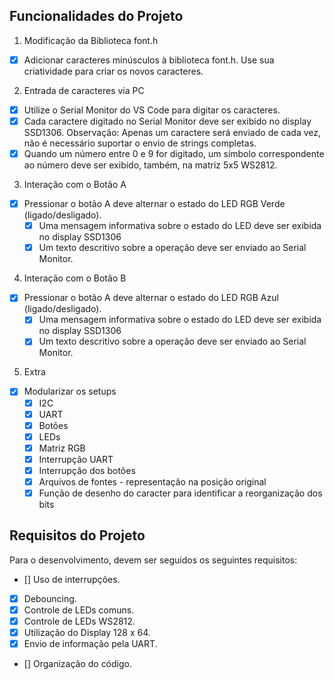 ## Funcionalidades do Projeto

1. Modificação da Biblioteca font.h
- [x] Adicionar caracteres minúsculos à biblioteca font.h. Use sua criatividade para criar os novos caracteres.

2. Entrada de caracteres via PC
- [x] Utilize o Serial Monitor do VS Code para digitar os caracteres.
- [x] Cada caractere digitado no Serial Monitor deve ser exibido no display SSD1306.
Observação: Apenas um caractere será enviado de cada vez, não é necessário suportar o envio de strings completas.
- [x] Quando um número entre 0 e 9 for digitado, um símbolo correspondente ao número deve ser exibido, também, na matriz 5x5 WS2812.

3. Interação com o Botão A
- [x] Pressionar o botão A deve alternar o estado do LED RGB Verde (ligado/desligado).
    - [x] Uma mensagem informativa sobre o estado do LED deve ser exibida no display SSD1306
    - [x] Um texto descritivo sobre a operação deve ser enviado ao Serial Monitor.

4. Interação com o Botão B
- [x] Pressionar o botão A deve alternar o estado do LED RGB Azul (ligado/desligado).
    - [x] Uma mensagem informativa sobre o estado do LED deve ser exibida no display SSD1306
    - [x] Um texto descritivo sobre a operação deve ser enviado ao Serial Monitor.
 
5. Extra
- [x] Modularizar os setups
    - [x] I2C
    - [x] UART
    - [x] Botões
    - [x] LEDs
    - [x] Matriz RGB
    - [x] Interrupção UART
    - [x] Interrupção dos botões
    - [x] Arquivos de fontes - representação na posição original 
    - [x] Função de desenho do caracter para identificar a reorganização dos bits
 
## Requisitos do Projeto

Para o desenvolvimento, devem ser seguidos os seguintes requisitos:<br>
- [] Uso de interrupções.<br>
- [x] Debouncing.<br>
- [x] Controle de LEDs comuns.<br>
- [x] Controle de LEDs WS2812.<br>
- [x] Utilização do Display 128 x 64.<br>
- [x] Envio de informação pela UART.<br>
- [] Organização do código.<br>
